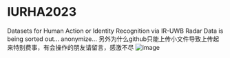 # IURHA2023
Datasets for Human Action or Identity Recognition via IR-UWB Radar
Data is being sorted out...
anonymize...
另外为什么github只能上传小文件导致上传起来特别费事，有会操作的朋友请留言，感激不尽
![image](https://user-images.githubusercontent.com/126329742/231448369-f7edb072-d51b-44fd-828e-737bb0c0d1df.png)


